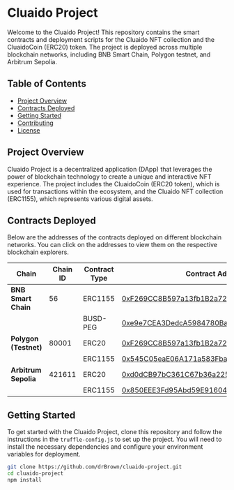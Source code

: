 # Cluaido Project

Welcome to the Cluaido Project! This repository contains the smart contracts and deployment scripts for the Cluaido NFT collection and the CluaidoCoin (ERC20) token. The project is deployed across multiple blockchain networks, including BNB Smart Chain, Polygon testnet, and Arbitrum Sepolia.

## Table of Contents

- [Project Overview](#project-overview)
- [Contracts Deployed](#contracts-deployed)
- [Getting Started](#getting-started)
- [Contributing](#contributing)
- [License](#license)

## Project Overview

Cluaido Project is a decentralized application (DApp) that leverages the power of blockchain technology to create a unique and interactive NFT experience. The project includes the CluaidoCoin (ERC20 token), which is used for transactions within the ecosystem, and the Cluaido NFT collection (ERC1155), which represents various digital assets.

## Contracts Deployed

Below are the addresses of the contracts deployed on different blockchain networks. You can click on the addresses to view them on the respective blockchain explorers.



| Chain                | Chain ID | Contract Type | Contract Address                                                                 |
|----------------------|----------|---------------|----------------------------------------------------------------------------------|
| **BNB Smart Chain**  | 56       | ERC1155         | [0xF269CC8B597a13fb1B2a72Ce6F0C9677f89dd0ee](https://bscscan.com/address/0xF269CC8B597a13fb1B2a72Ce6F0C9677f89dd0ee) |
|                 |        | BUSD-PEG         | [0xe9e7CEA3DedcA5984780Bafc599bD69ADd087D56](https://bscscan.com/address/0xF269CC8B597a13fb1B2a72Ce6F0C9677f89dd0ee) |
| **Polygon (Testnet)** | 80001    | ERC20         | [0xF269CC8B597a13fb1B2a72Ce6F0C9677f89dd0ee](https://amoy.polygonscan.com/address/0xF269CC8B597a13fb1B2a72Ce6F0C9677f89dd0ee) |
|                      |          | ERC1155       | [0x545C05eaE06A171a583Fbad43e9F065986a13fD2](https://mumbai.polygonscan.com/address/0x545C05eaE06A171a583Fbad43e9F065986a13fD2) |
| **Arbitrum Sepolia**  | 421611   | ERC20         | [0xd0dCB97bC361C67b36a2254eA31909499118E1FB](https://sepolia.arbiscan.io/address/0xd0dCB97bC361C67b36a2254eA31909499118E1FB) |
|                      |          | ERC1155       | [0x850EEE3Fd95Abd59E9160493f3E66112aC33EA97](https://sepolia.arbiscan.io/address/0x850EEE3Fd95Abd59E9160493f3E66112aC33EA97) |

## Getting Started

To get started with the Cluaido Project, clone this repository and follow the instructions in the `truffle-config.js` to set up the project. You will need to install the necessary dependencies and configure your environment variables for deployment.

```bash
git clone https://github.com/drBrown/cluaido-project.git
cd cluaido-project
npm install
